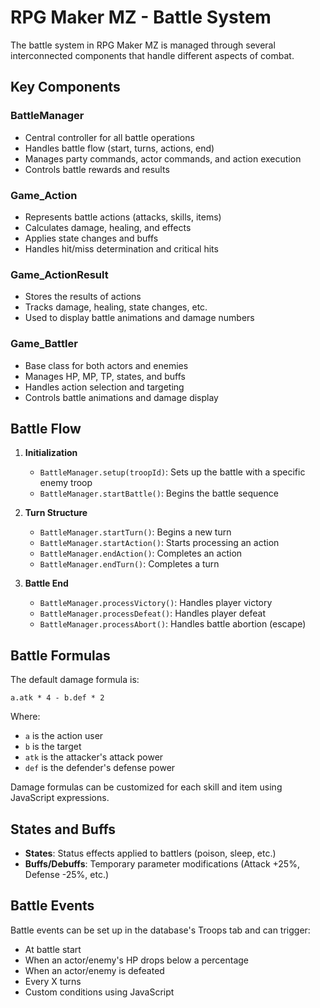# RPG Maker MZ - Battle System

The battle system in RPG Maker MZ is managed through several interconnected components that handle different aspects of combat.

## Key Components

### BattleManager
- Central controller for all battle operations
- Handles battle flow (start, turns, actions, end)
- Manages party commands, actor commands, and action execution
- Controls battle rewards and results

### Game_Action
- Represents battle actions (attacks, skills, items)
- Calculates damage, healing, and effects
- Applies state changes and buffs
- Handles hit/miss determination and critical hits

### Game_ActionResult
- Stores the results of actions
- Tracks damage, healing, state changes, etc.
- Used to display battle animations and damage numbers

### Game_Battler
- Base class for both actors and enemies
- Manages HP, MP, TP, states, and buffs
- Handles action selection and targeting
- Controls battle animations and damage display

## Battle Flow

1. **Initialization**
   - `BattleManager.setup(troopId)`: Sets up the battle with a specific enemy troop
   - `BattleManager.startBattle()`: Begins the battle sequence

2. **Turn Structure**
   - `BattleManager.startTurn()`: Begins a new turn
   - `BattleManager.startAction()`: Starts processing an action
   - `BattleManager.endAction()`: Completes an action
   - `BattleManager.endTurn()`: Completes a turn

3. **Battle End**
   - `BattleManager.processVictory()`: Handles player victory
   - `BattleManager.processDefeat()`: Handles player defeat
   - `BattleManager.processAbort()`: Handles battle abortion (escape)

## Battle Formulas

The default damage formula is:
```
a.atk * 4 - b.def * 2
```
Where:
- `a` is the action user
- `b` is the target
- `atk` is the attacker's attack power
- `def` is the defender's defense power

Damage formulas can be customized for each skill and item using JavaScript expressions.

## States and Buffs

- **States**: Status effects applied to battlers (poison, sleep, etc.)
- **Buffs/Debuffs**: Temporary parameter modifications (Attack +25%, Defense -25%, etc.)

## Battle Events

Battle events can be set up in the database's Troops tab and can trigger:
- At battle start
- When an actor/enemy's HP drops below a percentage
- When an actor/enemy is defeated
- Every X turns
- Custom conditions using JavaScript